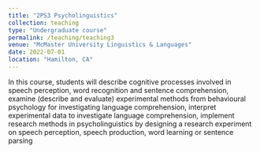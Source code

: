 ```yaml
---
title: "2PS3 Psycholinguistics"
collection: teaching
type: "Undergraduate course"
permalink: /teaching/teaching3
venue: "McMaster University Linguistics & Languages"
date: 2022-07-01
location: "Hamilton, CA"
---
```

In this course, students will describe cognitive processes involved in speech perception, word recognition and sentence comprehension,
examine (describe and evaluate) experimental methods from behavioural psychology for investigating language comprehension,
interpret experimental data to investigate language comprehension,
implement research methods in psycholinguistics by designing a research experiment on speech perception, speech production, word learning or sentence parsing
